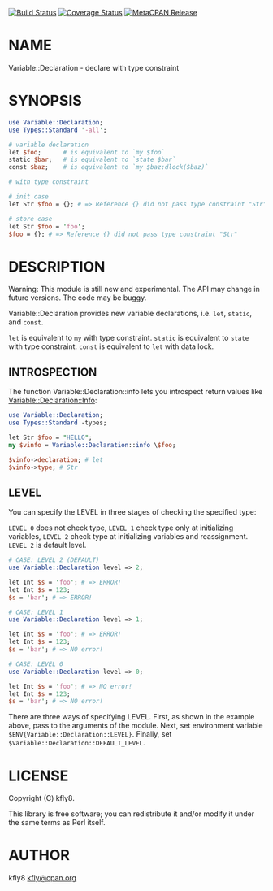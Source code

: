[![Build Status](https://travis-ci.org/kfly8/p5-Variable-Declaration.svg?branch=master)](https://travis-ci.org/kfly8/p5-Variable-Declaration) [![Coverage Status](https://img.shields.io/coveralls/kfly8/p5-Variable-Declaration/master.svg?style=flat)](https://coveralls.io/r/kfly8/p5-Variable-Declaration?branch=master) [![MetaCPAN Release](https://badge.fury.io/pl/Variable-Declaration.svg)](https://metacpan.org/release/Variable-Declaration)
# NAME

Variable::Declaration - declare with type constraint

# SYNOPSIS

```perl
use Variable::Declaration;
use Types::Standard '-all';

# variable declaration
let $foo;      # is equivalent to `my $foo`
static $bar;   # is equivalent to `state $bar`
const $baz;    # is equivalent to `my $baz;dlock($baz)`

# with type constraint

# init case
let Str $foo = {}; # => Reference {} did not pass type constraint "Str"

# store case
let Str $foo = 'foo';
$foo = {}; # => Reference {} did not pass type constraint "Str"
```

# DESCRIPTION

Warning: This module is still new and experimental. The API may change in future versions. The code may be buggy.

Variable::Declaration provides new variable declarations, i.e. `let`, `static`, and `const`.

`let` is equivalent to `my` with type constraint.
`static` is equivalent to `state` with type constraint.
`const` is equivalent to `let` with data lock.

## INTROSPECTION

The function Variable::Declaration::info lets you introspect return values like [Variable::Declaration::Info](https://metacpan.org/pod/Variable::Declaration::Info):

```perl
use Variable::Declaration;
use Types::Standard -types;

let Str $foo = "HELLO";
my $vinfo = Variable::Declaration::info \$foo;

$vinfo->declaration; # let
$vinfo->type; # Str
```

## LEVEL

You can specify the LEVEL in three stages of checking the specified type:

`LEVEL 0` does not check type,
`LEVEL 1` check type only at initializing variables,
`LEVEL 2` check type at initializing variables and reassignment.
`LEVEL 2` is default level.

```perl
# CASE: LEVEL 2 (DEFAULT)
use Variable::Declaration level => 2;

let Int $s = 'foo'; # => ERROR!
let Int $s = 123;
$s = 'bar'; # => ERROR!

# CASE: LEVEL 1
use Variable::Declaration level => 1;

let Int $s = 'foo'; # => ERROR!
let Int $s = 123;
$s = 'bar'; # => NO error!

# CASE: LEVEL 0
use Variable::Declaration level => 0;

let Int $s = 'foo'; # => NO error!
let Int $s = 123;
$s = 'bar'; # => NO error!
```

There are three ways of specifying LEVEL.
First, as shown in the example above, pass to the arguments of the module.
Next, set environment variable `$ENV{Variable::Declaration::LEVEL}`.
Finally, set `$Variable::Declaration::DEFAULT_LEVEL`.

# LICENSE

Copyright (C) kfly8.

This library is free software; you can redistribute it and/or modify
it under the same terms as Perl itself.

# AUTHOR

kfly8 <kfly@cpan.org>
